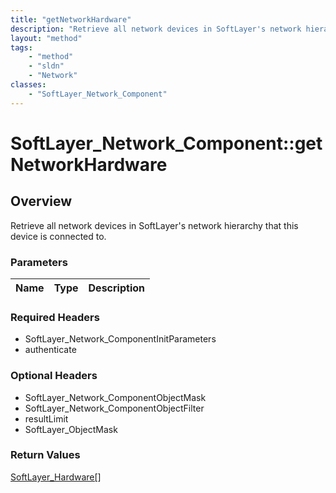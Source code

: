 ```yaml
---
title: "getNetworkHardware"
description: "Retrieve all network devices in SoftLayer's network hierarchy that this device is connected to."
layout: "method"
tags:
    - "method"
    - "sldn"
    - "Network"
classes:
    - "SoftLayer_Network_Component"
---
```

# SoftLayer_Network_Component::getNetworkHardware
## Overview 
Retrieve all network devices in SoftLayer's network hierarchy that this device is connected to.

### Parameters 
|Name | Type | Description |
| --- | --- | --- |


### Required Headers
* SoftLayer_Network_ComponentInitParameters
* authenticate

### Optional Headers
* SoftLayer_Network_ComponentObjectMask
* SoftLayer_Network_ComponentObjectFilter
* resultLimit
* SoftLayer_ObjectMask

### Return Values
<a href='/reference/datatypes/SoftLayer_Hardware'>SoftLayer_Hardware[] </a>

